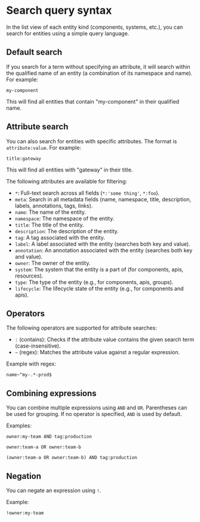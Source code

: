 # Search query syntax

In the list view of each entity kind (components, systems, etc.),
you can search for entities using a simple query language.

## Default search

If you search for a term without specifying an attribute, it will search
within the qualified name of an entity (a combination of its namespace
and name). For example:

```
my-component
```

This will find all entities that contain "my-component" in their qualified name.

## Attribute search

You can also search for entities with specific attributes. The format is `attribute:value`. For example:

```
title:gateway
```

This will find all entities with "gateway" in their title.

The following attributes are available for filtering:

* `*`: Full-text search across all fields (`*:'some thing'`, `*:foo`).
* `meta`: Search in all metadata fields (name, namespace, title, description, labels, annotations, tags, links).
* `name`: The name of the entity.
* `namespace`: The namespace of the entity.
* `title`: The title of the entity.
* `description`: The description of the entity.
* `tag`: A tag associated with the entity.
* `label`: A label associated with the entity (searches both key and value).
* `annotation`: An annotation associated with the entity (searches both key and value).
* `owner`: The owner of the entity.
* `system`: The system that the entity is a part of (for components, apis, resources).
* `type`: The type of the entity (e.g., for components, apis, groups).
* `lifecycle`: The lifecycle state of the entity (e.g., for components and apis).

## Operators

The following operators are supported for attribute searches:

* `:` (contains): Checks if the attribute value contains the given search term (case-insensitive).
* `~` (regex): Matches the attribute value against a regular expression.

Example with regex:

```
name~^my-.*-prod$
```

## Combining expressions

You can combine multiple expressions using `AND` and `OR`. Parentheses can be used for grouping. If no operator is specified, `AND` is used by default.

Examples:

```
owner:my-team AND tag:production
```

```
owner:team-a OR owner:team-b
```

```
(owner:team-a OR owner:team-b) AND tag:production
```

## Negation

You can negate an expression using `!`.

Example:

```
!owner:my-team
```
